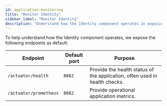```yaml
---
id: application-monitoring
title: "Monitor Identity"
sidebar_label: "Monitor Identity"
description: "Understand how the Identity component operates in exposing the following endpoints."
---
```


To help understand how the Identity component operates, we expose the following endpoints as default:

| Endpoint               | Default port | Purpose                                                                    |
| ---------------------- | ------------ | -------------------------------------------------------------------------- |
| `/actuator/health`     | `8082`       | Provide the health status of the application, often used in health checks. |
| `/actuator/prometheus` | `8082`       | Provide operational application metrics.                                   |

